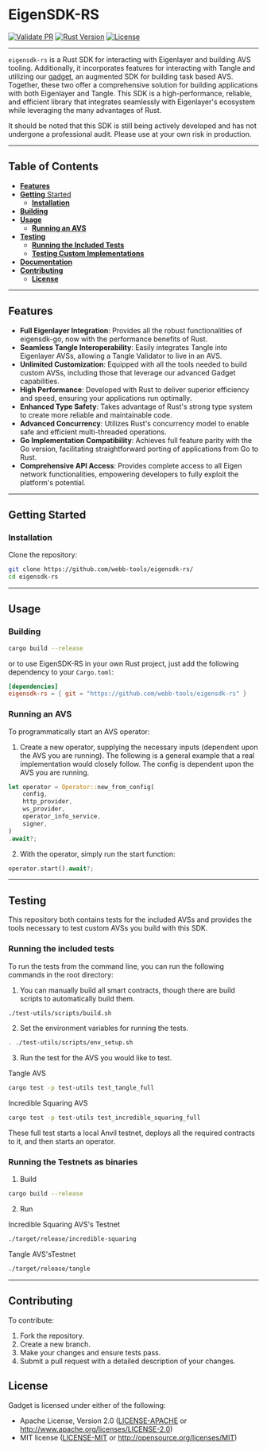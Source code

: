 # EigenSDK-RS

[![Validate PR](https://github.com/webb-tools/eigensdk-rs/actions/workflows/validate_pr.yml/badge.svg)](https://github.com/webb-tools/eigensdk-rs/actions/workflows/validate_pr.yml)
[![Rust Version](https://img.shields.io/badge/rust-1.74.0%2B-blue.svg)](https://www.rust-lang.org)
[![License](https://img.shields.io/badge/License-MIT-blue.svg)](https://opensource.org/licenses/Apache-2.0)

---

`eigensdk-rs` is a Rust SDK for interacting with Eigenlayer and building AVS tooling. Additionally, it incorporates features for interacting with Tangle and utilizing our [gadget](https://github.com/webb-tools/gadget), an augmented SDK for building task based AVS. Together, these two offer a comprehensive solution for building applications with both Eigenlayer and Tangle. This SDK is a high-performance, reliable, and efficient library that integrates seamlessly with Eigenlayer's ecosystem while leveraging the many advantages of Rust.

It should be noted that this SDK is still being actively developed and has not undergone a professional audit. Please use at your own risk in production.

---
## Table of Contents
- [**Features**](#features)
- [**Getting** Started](#getting-started)
    - [**Installation**](#installation)
- [**Building**](#building)
- [**Usage**](#usage)
  - [**Running an AVS**](#running-an-avs)
- [**Testing**](#testing)
    - [**Running the Included Tests**](#running-the-included-tests)
    - [**Testing Custom Implementations**](#testing-custom-implementations)
- [**Documentation**](#documentation)
- [**Contributing**](#contributing)
  - [**License**](#license)

---
## Features

- **Full Eigenlayer Integration**: Provides all the robust functionalities of eigensdk-go, now with the performance benefits of Rust.
- **Seamless Tangle Interoperability**: Easily integrates Tangle into Eigenlayer AVSs, allowing a Tangle Validator to live in an AVS.
- **Unlimited Customization**: Equipped with all the tools needed to build custom AVSs, including those that leverage our advanced Gadget capabilities.
- **High Performance**: Developed with Rust to deliver superior efficiency and speed, ensuring your applications run optimally.
- **Enhanced Type Safety**: Takes advantage of Rust's strong type system to create more reliable and maintainable code.
- **Advanced Concurrency**: Utilizes Rust's concurrency model to enable safe and efficient multi-threaded operations.
- **Go Implementation Compatibility**: Achieves full feature parity with the Go version, facilitating straightforward porting of applications from Go to Rust.
- **Comprehensive API Access**: Provides complete access to all Eigen network functionalities, empowering developers to fully exploit the platform's potential.

---
## Getting Started

### Installation

Clone the repository:

```bash
git clone https://github.com/webb-tools/eigensdk-rs/
cd eigensdk-rs
```

---
## Usage

### Building
```bash
cargo build --release
```
or to use EigenSDK-RS in your own Rust project, just add the following dependency to your `Cargo.toml`:
```toml
[dependencies]
eigensdk-rs = { git = "https://github.com/webb-tools/eigensdk-rs" }
```

### Running an AVS
To programmatically start an AVS operator:

1. Create a new operator, supplying the necessary inputs (dependent upon the AVS you are running). The following is a general example that a real implementation would closely follow. The config is dependent upon the AVS you are running.
```rust
let operator = Operator::new_from_config(
	config,
	http_provider,
	ws_provider,
	operator_info_service,
	signer,
)
.await?;
```
2. With the operator, simply run the start function:
```rust
operator.start().await?;
```
---
## Testing
This repository both contains tests for the included AVSs and provides the tools necessary to test custom AVSs you build with this SDK.

### Running the included tests
To run the tests from the command line, you can run the following commands in the root directory:

1. You can manually build all smart contracts, though there are build scripts to automatically build them.

```bash
./test-utils/scripts/build.sh
```

2. Set the environment variables for running the tests.

```bash
. ./test-utils/scripts/env_setup.sh
```

3. Run the test for the AVS you would like to test.

Tangle AVS
```bash
cargo test -p test-utils test_tangle_full
```
Incredible Squaring AVS
```bash
cargo test -p test-utils test_incredible_squaring_full
```

These full test starts a local Anvil testnet, deploys all the required contracts to it, and then starts an operator.

### Running the Testnets as binaries

1. Build
```bash
cargo build --release
```

2. Run

Incredible Squaring AVS's Testnet
```bash
./target/release/incredible-squaring
```

Tangle AVS'sTestnet
```bash
./target/release/tangle
```

---
## Contributing

To contribute:

1. Fork the repository.
2. Create a new branch.
3. Make your changes and ensure tests pass.
4. Submit a pull request with a detailed description of your changes.

## License
Gadget is licensed under either of the following:
* Apache License, Version 2.0
  ([LICENSE-APACHE](LICENSE-APACHE) or http://www.apache.org/licenses/LICENSE-2.0)
* MIT license
  ([LICENSE-MIT](LICENSE-MIT) or http://opensource.org/licenses/MIT)

